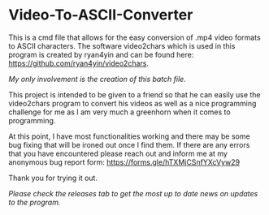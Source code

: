 <meta name="google-site-verification" content="LGYhEb2ImMFNMIFlmKCbC3eUZ8iSOy-5tg_glH_j5WA" />

# Video-To-ASCII-Converter
This is a cmd file that allows for the easy conversion of .mp4 video formats to ASCII characters.
The software video2chars which is used in this program is created by ryan4yin and can be found here: https://github.com/ryan4yin/video2chars.

*My only involvement is the creation of this batch file.*

This project is intended to be given to a friend so that he can easily use the video2chars program to convert his videos as well as a nice programming challenge for me as I am very much a greenhorn when it comes to programming.

At this point, I have most functionalities working and there may be some bug fixing that will be ironed out once I find them.
If there are any errors that you have encountered please reach out and inform me at my anonymous bug report form: https://forms.gle/hTXMjCSnfYXcVyw29

Thank you for trying it out.

*Please check the releases tab to get the most up to date news on updates to the program.*
